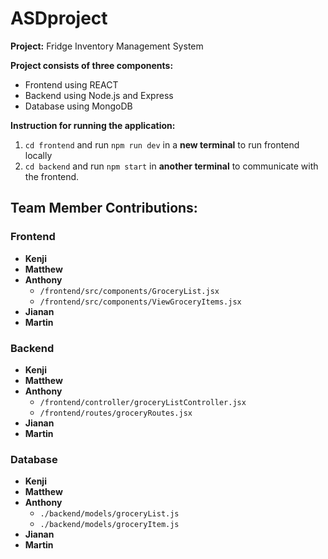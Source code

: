 # ASDproject
**Project:** Fridge Inventory Management System

**Project consists of three components:**
- Frontend using REACT
- Backend using Node.js and Express
- Database using MongoDB

**Instruction for running the application:**
1. `cd frontend` and run `npm run dev` in a **new terminal** to run frontend locally
2. `cd backend` and run `npm start` in **another terminal** to communicate with the frontend.


## Team Member Contributions:
### Frontend
- **Kenji**
- **Matthew**
- **Anthony**
    - `/frontend/src/components/GroceryList.jsx`
    - `/frontend/src/components/ViewGroceryItems.jsx`
- **Jianan**
- **Martin**

### Backend
- **Kenji**
- **Matthew**
- **Anthony**
    -  `/frontend/controller/groceryListController.jsx`
    -  `/frontend/routes/groceryRoutes.jsx`
- **Jianan**
- **Martin**

### Database
- **Kenji**
- **Matthew**
- **Anthony**
    - `./backend/models/groceryList.js`
    - `./backend/models/groceryItem.js`
- **Jianan**
- **Martin**
